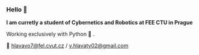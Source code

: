 ### Hello 👋

**I am curretly a student of Cybernetics and Robotics at FEE CTU in Prague**

Working exclusively with Python :snake: .


:e-mail: hlavavo7@fel.cvut.cz / v.hlavaty02@gmail.com
